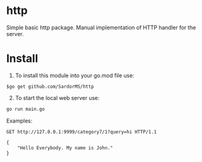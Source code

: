 # http

Simple basic http package.
Мanual implementation of HTTP handler for the server.

# Install

1. To install this module into your go.mod file use:
 ```
 $go get github.com/SardorMS/http
 ```
 
2. To start the local web server use:
```sh
go run main.go
```

Examples:

```
GET http://127.0.0.1:9999/category7/1?query=hi HTTP/1.1

{
    "Hello Everybody. My name is John."
}
```